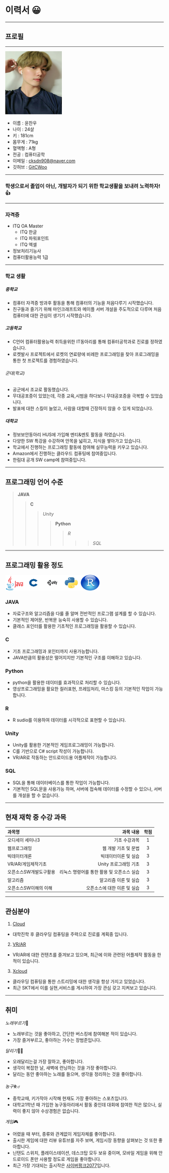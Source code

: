 # 이력서 😀
--------------------
## 프로필
---------------------

<img src = img2.jpg height = 200 width= 180>   <br>
* 이름 : 윤찬우
* 나이 : 24살
* 키 : 181cm
* 몸무게 : 71kg
* 혈액형 : A형 
* 전공 : 컴퓨터공학
* 이메일 : cksdn908@naver.com
* 깃허브 : [GitCWoo](https://github.com/GitCWoo)

---------------------

### 학생으로서 졸업이 아닌, 개발자가 되기 위한 학교생활을 보내려 노력하자!👍


---------------------

### 자격증
- ITQ OA Master 
  - ITQ 한글
  - ITQ 파워포인트
  - ITQ 엑셀
- 정보처리기능사
- 컴퓨터활용능력 1급

---------------------


### 학교 생활
##### 중학교
- 컴퓨터 자격증 방과후 활동을 통해 컴퓨터의 기능을 처음다루기 시작했습니다.
- 친구들과 즐기기 위해 마인크래프트와 메이플 서버 개설을  주도적으로 다루며 처음 컴퓨터에 대한 관심이 생기기 시작했습니다.

##### 고등학교
- C언어 컴퓨터활용능력 취득을위한 IT동아리를 통해 컴퓨터공학과로 진로를 정하였습니다.
- 로켓발사 프로젝트에서 로켓의 연료량에 비례한 프로그래밍을 찾아 프로그래밍을 통한 첫 프로젝트를 경험하였습니다.

###### 군대(학교)
- 공군에서 조교로 활동했습니다.
- 무대공포증이 있었는데, 각종 교육,시범을 하다보니 무대공포증을 극복할 수 있었습니다.
- 발표에 대한 스킬이 늘었고, 사람을 대할때 긴장하지 않을 수 있게 되었습니다.

##### 대학교
- 정보보안동아리 HUS에 가입해 멘티&멘토 활동을 하였습니다.
- 다양한 SW 특강을 수강하며 안목을 넓히고, 지식을 쌓아가고 있습니다.
- 학교에서 진행하는 프로그래밍 활동에 참여해 실무능력을 키우고 있습니다.
- Amazon에서 진행하는 클라우드 컴퓨팅에 참여중입니다.
- 한림대 공개 SW camp에 참여중입니다.

----------------------------------------------

## 프로그래밍 언어 수준


> **JAVA** 
>> **C**
>>> *Unity*
>>>> **Python**
>>>>> *R*
>>>>>>> *SQL*
-------------------------------------------------

## 프로그래밍 활용 정도
<img alt="java" src= java.png width="60" height="50"/><img alt="C" src= C.png width="60" height="50"/><img alt="unity" src= unity.jpg width="60" height="50"/><img alt="ptyhon" src= python.png width="60" height="50"/><img alt="R" src= R.png width="60" height="50"/>
### JAVA 
- 자료구조와 알고리즘을 다룰 줄 알며 전반적인 프로그램 설계를 할 수 있습니다.
- 기본적인 제어문, 반복문 능숙히 사용할 수 있습니다. 
- 클래스 포인터를 활용한 기초적인 프로그래밍을 활용할 수 있습니다.
### C
- 기초 프로그래밍과 포인터까지 사용가능합니다.
- JAVA만큼의 활용성은 떨어지지만 기본적인 구조를 이해하고 있습니다.
### Python
- python을 활용한 데이터를 효과적으로 처리할 수 있습니다.
- 영상프로그래밍을 활요한 컬러표현, 프레임처리, 마스킹 등의 기본적인 작업이 가능합니다.

### R
- R sudio를 이용하여 데이터를 시각적으로 표현할 수 있습니다.

### Unity
- Unity를 활용한 기본적인 게임프로그래밍이 가능합니다.
- C를 기반으로 C# script 작성이 가능합니다.
- VR/AR로 작동하는 안드로이드용 어플제작이 가능합니다.

### SQL
- SQL을 통해 데이터베이스를 통한 작업이 가능합니다.
- 기본적인 SQL문을 사용가능 하며, 서버에 접속해 데이터를 수정할 수 있으나, 서버를 개설을 할 수 없습니다.
-------------------------------------------------

## 현재 재학 중 수강 과목
|과목명|과목 내용|학점|
|:---|---:|:---:|
|오디세이 세미나3|기초 수강과목|1|
|웹프로그래밍|웹 개발 기초 및 문법|3|
|빅데이터개론|빅데이터이론 및 실습|3|
|VR/AR/게임제작기초|Unity 프로그래밍 기초|3|
|오픈소스SW개발도구활용|리눅스 명령어를 통한 활용 및 오픈소스 실습|3|
|알고리즘|알고리즘 이론 및 실습|3|
|오픈소스SW이해의 이해|오픈소스에 대한 이론 및 실습|3|

---------------------------------------------------------------

## 관심분야
1. [Cloud](https://blog.naver.com/dwets/222063596426)
- 대학진학 후 클라우딩 컴퓨팅을 주력으로 진로를 계획중 입니다.
2. [VR/AR](https://m.post.naver.com/viewer/postView.nhn?volumeNo=29488523&memberNo=12478036&vType=VERTICAL)
- VR/AR에 대한 컨텐츠를 즐겨보고 있으며, 최근에 이와 관련된 어플제작 활동을 한 적이 있습니다.
3. [Xcloud](https://www.5gxcloudgame.com/main#)
- 클라우딩 컴퓨팅을 통한 스트리밍에 대한 생각을 항상 가지고 있었습니다.
- 최근 SKT에서 이를 실현,서비스를 게시하여 가장 관심 갖고 지켜보고 있습니다. 



--------------------
## 취미
*노래부르기*🎤
- 노래부르는 것을 좋아하고, 간단한 버스킹에 참여해본 적이 있습니다.
- 가장 즐겨부르고, 좋아하는 가수는 장범준입니다.

*달리기*🏃‍♂️
- 오래달리는걸 가장 잘하고, 좋아합니다. 
- 생각이 복잡한 날, 새벽에 런닝하는 것을 가장 좋아합니다.
- 달리는 동안 좋아하는 노래를 들으며, 생각을 정리하는 것을 좋아합니다.

*농구*⛹️‍♂️
- 중학교때, 키가작아 시작해 현재도 가장 좋아하는 스포츠입니다. 
- 대학교1학년 때 가입한 농구동아리에서 활동 중인데 대회에 참여한 적은 많으나, 실력이 좋지 않아 수상경험은 없습니다.

*게임*🎮
- 어렸을 때 부터, 종류와 관계없이 게임자체를 좋아합니다.
- 출시한 게임에 대한 리뷰 유튜브를 자주 보며, 게임시장 동향을 살펴보는 것 또한 좋아합니다.
- 닌텐도 스위치, 플레이스테이션, 데스크탑 모두 보유 중이며, 모바일 게임을 위해 안드로이드 폰만 사용할 정도로 게임을 좋아합니다.
- 최근 가장 기대되는 출시작은 [사이버펑크2077](https://en.cdprojektred.com/)입니다.
